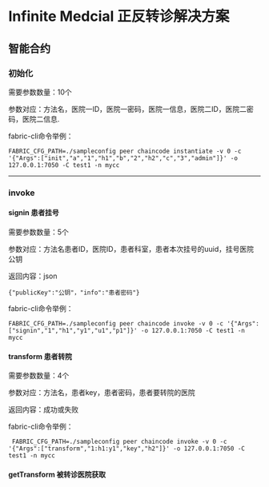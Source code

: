 # Infinite Medcial 正反转诊解决方案
## 智能合约
### 初始化

需要参数数量：10个

参数对应：方法名，医院一ID，医院一密码，医院一信息，医院二ID，医院二密码，医院二信息.

fabric-cli命令举例：

```
FABRIC_CFG_PATH=./sampleconfig peer chaincode instantiate -v 0 -c '{"Args":["init","a","1","h1","b","2","h2","c","3","admin"]}' -o 127.0.0.1:7050 -C test1 -n mycc

```

---

### invoke
#### signin 患者挂号
需要参数数量：5个

参数对应：方法名患者ID，医院ID，患者科室，患者本次挂号的uuid，挂号医院公钥

返回内容：json

```
{"publicKey":"公钥"，"info":"患者密码"}
```

fabric-cli命令举例：

```
FABRIC_CFG_PATH=./sampleconfig peer chaincode invoke -v 0 -c '{"Args":["signin","1","h1","y1","u1","p1"]}' -o 127.0.0.1:7050 -C test1 -n mycc
```

#### transform 患者转院
需要参数数量：4个

参数对应：方法名，患者key，患者密码，患者要转院的医院

返回内容：成功或失败

fabric-cli命令举例：

```
 FABRIC_CFG_PATH=./sampleconfig peer chaincode invoke -v 0 -c '{"Args":["transform","1:h1:y1","key","h2"]}' -o 127.0.0.1:7050 -C test1 -n mycc
```

#### getTransform 被转诊医院获取

